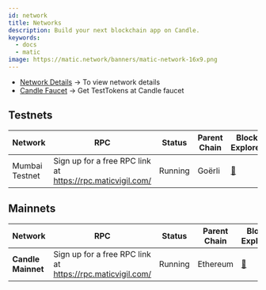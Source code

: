 ```yaml
---
id: network
title: Networks
description: Build your next blockchain app on Candle.
keywords:
  - docs
  - matic
image: https://matic.network/banners/matic-network-16x9.png 
---
```



- [Network Details](/docs/develop/network-details/network) -> To view network details
- [Candle Faucet](https://faucet.candlelabs.org/) -> Get TestTokens at Candle faucet


## Testnets
| Network   | RPC | Status         | Parent Chain                                                                                                    | Block Explorer
|-----------|------|----------------|----------------------------------------------------------------------------------------------------------------|------------------------------------|
|Mumbai Testnet| Sign up for a free RPC link at https://rpc.maticvigil.com/ |Running|Goërli|[:ledger:](https://mumbai.polygonscan.com/)|


## Mainnets
| Network       | RPC | Status     | Parent Chain                                                               | Block Explorer
|---------------|------|------------|------------------------------------------------------------------------------|-------------------------------------
| **Candle Mainnet** | Sign up for a free RPC link at https://rpc.maticvigil.com/ | Running    | Ethereum|[:ledger:](https://polygonscan.com/)

